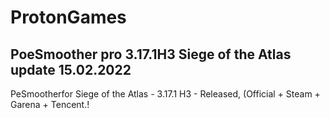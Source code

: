 # ProtonGames
PoeSmoother pro 3.17.1H3 Siege of the Atlas
update 15.02.2022
------------------------------
PeSmootherfor Siege of the Atlas - 3.17.1 H3 - Released, (Official + Steam + Garena + Tencent.!

